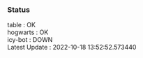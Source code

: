 ### Status


table : OK  
hogwarts : OK  
icy-bot : DOWN  
Latest Update : 2022-10-18 13:52:52.573440
